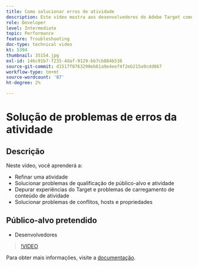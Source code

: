 ```yaml
---
title: Como solucionar erros de atividade
description: Este vídeo mostra aos desenvolvedores do Adobe Target como refinar uma atividade, solucionar problemas de qualificação de público-alvo e atividade, depurar experiências do Target e problemas de carregamento de conteúdo de atividade e solucionar problemas de conflitos, hosts e propriedades.
role: Developer
level: Intermediate
topic: Performance
feature: Troubleshooting
doc-type: technical video
kt: 5394
thumbnail: 35154.jpg
exl-id: 146c91b7-f235-4daf-9129-bb7cb884b538
source-git-commit: d1517f0763290eb61a9e4eef4f2eb215a9cdd667
workflow-type: tm+mt
source-wordcount: '87'
ht-degree: 2%

---
```


# Solução de problemas de erros da atividade

## Descrição

Neste vídeo, você aprenderá a:

* Refinar uma atividade
* Solucionar problemas de qualificação de público-alvo e atividade
* Depurar experiências do Target e problemas de carregamento de conteúdo de atividade
* Solucionar problemas de conflitos, hosts e propriedades

## Público-alvo pretendido

* Desenvolvedores

>[!VIDEO](https://video.tv.adobe.com/v/35154/?quality=12)

Para obter mais informações, visite a [documentação](https://experienceleague.adobe.com/docs/target/using/troubleshoot/troubleshooting-target.html?lang=en).
